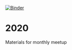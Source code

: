 [![Binder](https://mybinder.org/badge_logo.svg)](https://mybinder.org/v2/gh/pyladies-houston/2020/master)

# 2020
Materials for monthly meetup
